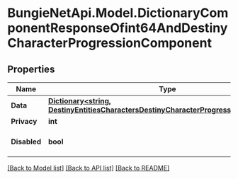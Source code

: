 # BungieNetApi.Model.DictionaryComponentResponseOfint64AndDestinyCharacterProgressionComponent
## Properties

Name | Type | Description | Notes
------------ | ------------- | ------------- | -------------
**Data** | [**Dictionary&lt;string, DestinyEntitiesCharactersDestinyCharacterProgressionComponent&gt;**](DestinyEntitiesCharactersDestinyCharacterProgressionComponent.md) |  | [optional] 
**Privacy** | **int** |  | [optional] 
**Disabled** | **bool** | If true, this component is disabled. | [optional] 

[[Back to Model list]](../README.md#documentation-for-models) [[Back to API list]](../README.md#documentation-for-api-endpoints) [[Back to README]](../README.md)

